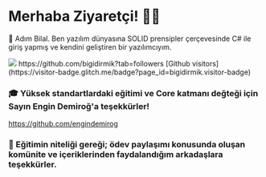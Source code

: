 # Merhaba Ziyaretçi! 👋😃

🌱 Adım Bilal. Ben yazılım dünyasına SOLID prensipler çerçevesinde C# ile giriş yapmış ve kendini geliştiren bir yazılımcıyım.

<img src="https://github-readme-stats.vercel.app/api?username=bigidirmik&count_private=true&show_icons=true&theme=nightowl">
https://github.com/bigidirmik?tab=followers
[Github visitors](https://visitor-badge.glitch.me/badge?page_id=bigidirmik.visitor-badge)


### 🎓 Yüksek standartlardaki eğitimi ve Core katmanı değteği için Sayın Engin Demiroğ'a teşekkürler!
https://github.com/engindemirog

### 🔭 Eğitimin niteliği gereği; ödev paylaşımı konusunda oluşan komünite ve içeriklerinden faydalandığım arkadaşlara teşekkürler.


<!--
**bigidirmik/bigidirmik** is a ✨ _special_ ✨ repository because its `README.md` (this file) appears on your GitHub profile.

Here are some ideas to get you started:

- 🔭 I’m currently working on ...
- 🌱 I’m currently learning ...
- 👯 I’m looking to collaborate on ...
- 🤔 I’m looking for help with ...
- 💬 Ask me about ...
- 📫 How to reach me: ...
- 😄 Pronouns: ...
- ⚡ Fun fact: ...
-->

<!-- <p align="center"> *Projelere yıldız vererek desteğinizi belirtebilirsiniz.* </p>-->
